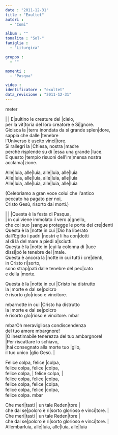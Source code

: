 ```yaml
---
date : "2011-12-31"
title : "Exultet"
autori : 
  - "Comi"

album : ""
tonalita : "Sol-"
famiglia : 
  - "Liturgica"

gruppo : 
  - ""

momenti : 
  - "Pasqua"

video : 
identificatore : "exultet"
data_revisione : "2011-12-31"
---
```

  
meter  
  
| | E|sultino le creature del |cielo,  
per la vit|toria del loro creatore e Si|gnore.  
Gioisca la |terra inondata da sì grande splen|dore,  
sappia che dalle |tenebre  
l'Universo è uscito vinci|tore.  
Si rallegri la |Chiesa, nostra |madre  
perché risplende su di |essa una grande |luce.   
E questo |tempio risuoni dell'im|mensa nostra   
acclama|zione.   
  
  
Alle|luia, alle|luia, alle|luia, alle|luia  
Alle|luia, alle|luia, alle|luia, alle|luia  
Alle|luia, alle|luia, alle|luia, alle|luia  
  
(Celebriamo a gran voce colui che l'antico  
peccato ha pagato per noi,  
Cristo Gesù, risorto dai morti.)  
  
  
| | |Questa è la festa di Pasqua,  
| in cui viene immolato il vero a|gnello,  
che col suo |sangue protegge le porte dei cre|denti  
Questa è la |notte in cui |Dio ha liberato  
dall'Egitto i padri |nostri e li ha con|dotti  
al di là del mare a piedi a|sciutti.   
Questa è la |notte in |cui la colonna di |luce  
dissi|pò le tenebre del |male.  
Questa è ancora la |notte in cui tutti i cre|denti,  
in Cristo ri|sorto,  
sono strap|pati dalle tenebre del pec|cato  
e della |morte.  
  
  
Questa è la |notte in cui |Cristo ha distrutto  
la |morte e dal se|polcro  
è risorto glo|rioso e vincitore.   
  
  
mbarnotte in cui |Cristo ha distrutto  
la |morte e dal se|polcro  
è risorto glo|rioso e vincitore. mbar  
  
mbarOh meravigliosa condiscendenza  
del tuo amore mbargnore!  
|O inestimabile tenerezza del tuo ambargnore!  
|Per riscattare lo schiavo,  
|hai consegnato alla morte tuo |glio,  
il tuo unico |glio Gesù. |  
  
  
Felice colpa, felice |colpa,  
felice colpa, felice |colpa,   
felice colpa, | felice colpa, |  
felice colpa, felice |colpa,  
felice colpa, felice |colpa,  
felice colpa, felice |colpa,  
felice colpa. mbar  
  
Che meri|tasti | un tale Reden|tore |  
che dal se|polcro è ri|sorto glorioso e vinci|tore. |  
Che meri|tasti | un tale Reden|tore |  
che dal se|polcro è ri|sorto glorioso e vinci|tore. |  
Allembarluia, alle|luia, alle|luia, alle|luia  
  
  
  
  
  
